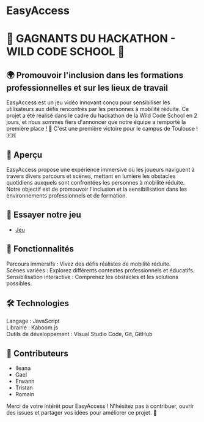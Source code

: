 # EasyAccess

# 🎉 GAGNANTS DU HACKATHON - WILD CODE SCHOOL 🎉

## 🌍 Promouvoir l'inclusion dans les formations professionnelles et sur les lieux de travail

EasyAccess est un jeu vidéo innovant conçu pour sensibiliser les utilisateurs aux défis rencontrés par les personnes à mobilité réduite. Ce projet a été réalisé dans le cadre du hackathon de la Wild Code School en 2 jours, et nous sommes fiers d'annoncer que notre équipe a remporté la première place ! 🎊 C'est une première victoire pour le campus de Toulouse ! 🇫🇷

## 🌟 Aperçu

EasyAccess propose une expérience immersive où les joueurs naviguent à travers divers parcours et scènes, mettant en lumière les obstacles quotidiens auxquels sont confrontées les personnes à mobilité réduite. Notre objectif est de promouvoir l'inclusion et la sensibilisation dans les environnements professionnels et de formation.

## 📜 Essayer notre jeu

- [Jeu](https://romainroger.vercel.app)

## 🚀 Fonctionnalités

Parcours immersifs : Vivez des défis réalistes de mobilité réduite.  
Scènes variées : Explorez différents contextes professionnels et éducatifs.
Sensibilisation interactive : Comprenez les obstacles et les solutions possibles.

## 🛠️ Technologies

Langage : JavaScript  
Librairie : Kaboom.js  
Outils de développement : Visual Studio Code, Git, GitHub

## 👥 Contributeurs

- Ileana
- Gael
- Erwann
- Tristan
- Romain

Merci de votre intérêt pour EasyAccess ! N'hésitez pas à contribuer, ouvrir des issues et partager vos idées pour améliorer ce projet. 🌟
